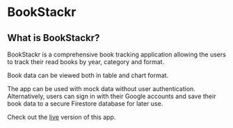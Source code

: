 # BookStackr

## What is BookStackr?

BookStackr is a comprehensive book tracking application allowing the users to track their read books by year, category and format.

Book data can be viewed both in table and chart format.

The app can be used with mock data without user authentication. Alternatively, users can sign in with their Google accounts and save their book data to a secure Firestore database for later use.

Check out the [live][0] version of this app.

[0]: https://bookstackr.netlify.app/
